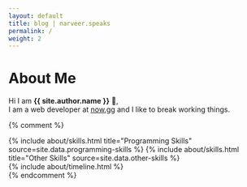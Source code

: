 ```yaml
---
layout: default
title: blog | narveer.speaks
permalink: /
weight: 2
---
```


# **About Me**

Hi I am **{{ site.author.name }}** :wave:,<br>
I am a web developer at [now.gg](https://now.gg) and I like to break working things.

{% comment %}
<div class="row">
{% include about/skills.html title="Programming Skills" source=site.data.programming-skills %}
{% include about/skills.html title="Other Skills" source=site.data.other-skills %}
</div>
<div class="row">
{% include about/timeline.html %}
</div>
{% endcomment %}